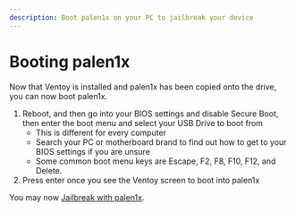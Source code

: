 ```yaml
---
description: Boot palen1x on your PC to jailbreak your device
---
```


# Booting palen1x

Now that Ventoy is installed and palen1x has been copied onto the drive, you can now boot palen1x. 

1. Reboot, and then go into your BIOS settings and disable Secure Boot, then enter the boot menu and select your USB Drive to boot from&#x20;
   * This is different for every computer&#x20;
   * Search your PC or motherboard brand to find out how to get to your BIOS settings if you are unsure&#x20;
   * Some common boot menu keys are Escape, F2, F8, F10, F12, and Delete. 
2. Press enter once you see the Ventoy screen to boot into palen1x

You may now [Jailbreak with palen1x](jailbreak-with-palen1x.md).
